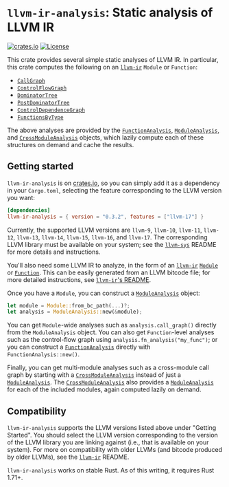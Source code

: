 # `llvm-ir-analysis`: Static analysis of LLVM IR

[![crates.io](https://img.shields.io/crates/v/llvm-ir-analysis.svg)](https://crates.io/crates/llvm-ir-analysis)
[![License](https://img.shields.io/badge/license-MIT-blue.svg)](https://raw.githubusercontent.com/cdisselkoen/llvm-ir-analysis/main/LICENSE)

This crate provides several simple static analyses of LLVM IR.
In particular, this crate computes the following on an [`llvm-ir`] `Module` or `Function`:

- [`CallGraph`](https://docs.rs/llvm-ir-analysis/latest/llvm_ir_analysis/struct.CallGraph.html)
- [`ControlFlowGraph`](https://docs.rs/llvm-ir-analysis/latest/llvm_ir_analysis/struct.ControlFlowGraph.html)
- [`DominatorTree`](https://docs.rs/llvm-ir-analysis/latest/llvm_ir_analysis/struct.DominatorTree.html)
- [`PostDominatorTree`](https://docs.rs/llvm-ir-analysis/latest/llvm_ir_analysis/struct.PostDominatorTree.html)
- [`ControlDependenceGraph`](https://docs.rs/llvm-ir-analysis/latest/llvm_ir_analysis/struct.ControlDependenceGraph.html)
- [`FunctionsByType`](https://docs.rs/llvm-ir-analysis/latest/llvm_ir_analysis/struct.FunctionsByType.html)

The above analyses are provided by the [`FunctionAnalysis`],
[`ModuleAnalysis`], and [`CrossModuleAnalysis`] objects, which lazily compute
each of these structures on demand and cache the results.

## Getting started

`llvm-ir-analysis` is on [crates.io](https://crates.io/crates/llvm-ir-analysis),
so you can simply add it as a dependency in your `Cargo.toml`, selecting the
feature corresponding to the LLVM version you want:
```toml
[dependencies]
llvm-ir-analysis = { version = "0.3.2", features = ["llvm-17"] }
```
Currently, the supported LLVM versions are `llvm-9`, `llvm-10`, `llvm-11`,
`llvm-12`, `llvm-13`, `llvm-14`, `llvm-15`, `llvm-16`, and `llvm-17`.
The corresponding LLVM library must be available on your system; see the
[`llvm-sys`] README for more details and instructions.

You'll also need some LLVM IR to analyze, in the form of an [`llvm-ir`]
[`Module`] or [`Function`].
This can be easily generated from an LLVM bitcode file; for more detailed
instructions, see [`llvm-ir`'s README](https://crates.io/crates/llvm-ir).

Once you have a `Module`, you can construct a [`ModuleAnalysis`] object:
```rust
let module = Module::from_bc_path(...)?;
let analysis = ModuleAnalysis::new(&module);
```

You can get `Module`-wide analyses such as `analysis.call_graph()`
directly from the `ModuleAnalysis` object.
You can also get `Function`-level analyses such as the control-flow
graph using `analysis.fn_analysis("my_func")`; or you can construct
a [`FunctionAnalysis`] directly with `FunctionAnalysis::new()`.

Finally, you can get multi-module analyses such as a cross-module
call graph by starting with a [`CrossModuleAnalysis`] instead of just
a [`ModuleAnalysis`]. The [`CrossModuleAnalysis`] also provides a
[`ModuleAnalysis`] for each of the included modules, again computed
lazily on demand.

## Compatibility

`llvm-ir-analysis` supports the LLVM versions listed above under "Getting Started".
You should select the LLVM version corresponding to the version of the LLVM
library you are linking against (i.e., that is available on your system).
For more on compatibility with older LLVMs (and bitcode produced by older
LLVMs), see the [`llvm-ir`] README.

`llvm-ir-analysis` works on stable Rust. As of this writing, it requires Rust 1.71+.

[`llvm-ir`]: https://crates.io/crates/llvm-ir
[`llvm-sys`]: https://crates.io/crates/llvm-sys
[`Module`]: https://docs.rs/llvm-ir/latest/llvm_ir/module/struct.Module.html
[`Function`]: https://docs.rs/llvm-ir/latest/llvm_ir/function/struct.Function.html
[`ModuleAnalysis`]: https://docs.rs/llvm-ir-analysis/latest/llvm_ir_analysis/struct.ModuleAnalysis.html
[`FunctionAnalysis`]: https://docs.rs/llvm-ir-analysis/latest/llvm_ir_analysis/struct.FunctionAnalysis.html
[`CrossModuleAnalysis`]: https://docs.rs/llvm-ir-analysis/latest/llvm_ir_analysis/struct.CrossModuleAnalysis.html
